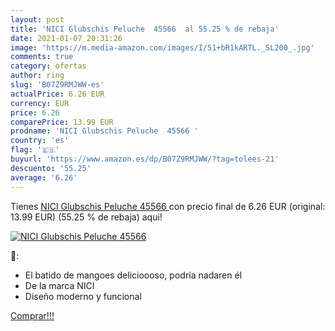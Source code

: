 ```yaml
---
layout: post
title: 'NICI Glubschis Peluche  45566  al 55.25 % de rebaja'
date: 2021-01-07 20:31:26
image: 'https://m.media-amazon.com/images/I/51+bR1kARTL._SL200_.jpg'
comments: true
category: ofertas
author: ring
slug: 'B07Z9RMJWW-es'
actualPrice: 6.26 EUR
currency: EUR
price: 6.26
comparePrice: 13.99 EUR
prodname: 'NICI Glubschis Peluche  45566 '
country: 'es'
flag: '🇪🇸'
buyurl: 'https://www.amazon.es/dp/B07Z9RMJWW/?tag=tolees-21'
descuento: '55.25'
average: '6.26'
---
```


Tienes [NICI Glubschis Peluche  45566 ](https://www.amazon.es/dp/B07Z9RMJWW/?tag=tolees-21) con precio final de  6.26 EUR (original: 13.99 EUR) (55.25 %  de rebaja) aqui!

[![NICI Glubschis Peluche  45566 ](https://m.media-amazon.com/images/I/51+bR1kARTL._SL200_.jpg)](https://www.amazon.es/dp/B07Z9RMJWW/?tag=tolees-21)

🔎:

- El batido de mangoes delicioooso, podría nadaren él
- De la marca NICI
- Diseño moderno y funcional

[Comprar!!!](https://www.amazon.es/dp/B07Z9RMJWW/?tag=tolees-21)
